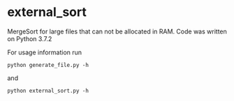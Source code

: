 # external_sort
MergeSort for large files that can not be allocated in RAM.
Code was written on Python 3.7.2

For usage information run 

```
python generate_file.py -h
```
 
 and
 
```
python external_sort.py -h
```
